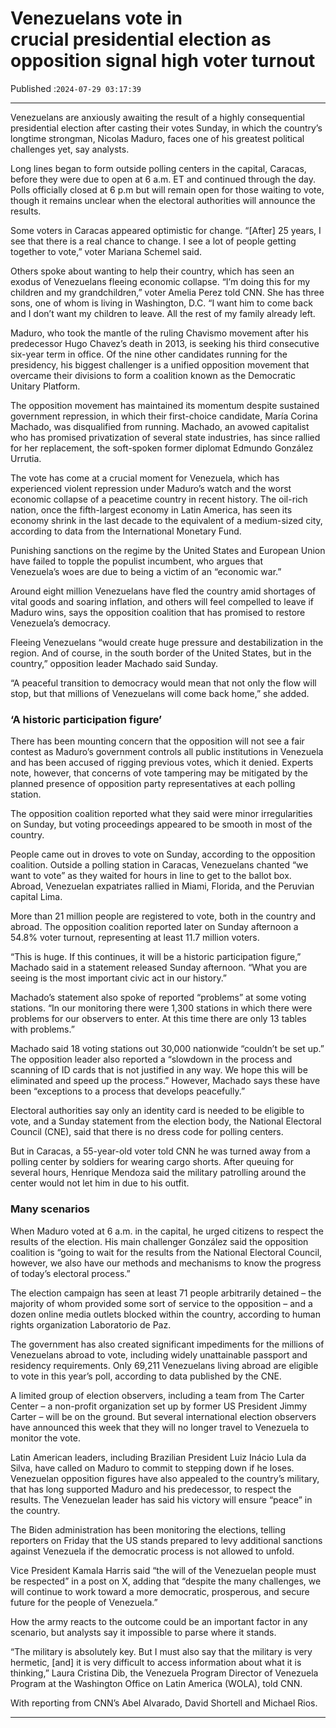 # Venezuelans vote in crucial presidential election as opposition signal high voter turnout

Published :`2024-07-29 03:17:39`

---

Venezuelans are anxiously awaiting the result of a highly consequential presidential election after casting their votes Sunday, in which the country’s longtime strongman, Nicolas Maduro, faces one of his greatest political challenges yet, say analysts.

Long lines began to form outside polling centers in the capital, Caracas, before they were due to open at 6 a.m. ET and continued through the day. Polls officially closed at 6 p.m but will remain open for those waiting to vote, though it remains unclear when the electoral authorities will announce the results.

Some voters in Caracas appeared optimistic for change. “[After] 25 years, I see that there is a real chance to change. I see a lot of people getting together to vote,” voter Mariana Schemel said.

Others spoke about wanting to help their country, which has seen an exodus of Venezuelans fleeing economic collapse. “I’m doing this for my children and my grandchildren,” voter Amelia Perez told CNN. She has three sons, one of whom is living in Washington, D.C. “I want him to come back and I don’t want my children to leave. All the rest of my family already left.

Maduro, who took the mantle of the ruling Chavismo movement after his predecessor Hugo Chavez’s death in 2013, is seeking his third consecutive six-year term in office. Of the nine other candidates running for the presidency, his biggest challenger is a unified opposition movement that overcame their divisions to form a coalition known as the Democratic Unitary Platform.

The opposition movement has maintained its momentum despite sustained government repression, in which their first-choice candidate, María Corina Machado, was disqualified from running. Machado, an avowed capitalist who has promised privatization of several state industries, has since rallied for her replacement, the soft-spoken former diplomat Edmundo González Urrutia.

The vote has come at a crucial moment for Venezuela, which has experienced violent repression under Maduro’s watch and the worst economic collapse of a peacetime country in recent history. The oil-rich nation, once the fifth-largest economy in Latin America, has seen its economy shrink in the last decade to the equivalent of a medium-sized city, according to data from the International Monetary Fund.

Punishing sanctions on the regime by the United States and European Union have failed to topple the populist incumbent, who argues that Venezuela’s woes are due to being a victim of an “economic war.”

Around eight million Venezuelans have fled the country amid shortages of vital goods and soaring inflation, and others will feel compelled to leave if Maduro wins, says the opposition coalition that has promised to restore Venezuela’s democracy.

Fleeing Venezuelans “would create huge pressure and destabilization in the region. And of course, in the south border of the United States, but in the country,” opposition leader Machado said Sunday.

“A peaceful transition to democracy would mean that not only the flow will stop, but that millions of Venezuelans will come back home,” she added.

### ‘A historic participation figure’

There has been mounting concern that the opposition will not see a fair contest as Maduro’s government controls all public institutions in Venezuela and has been accused of rigging previous votes, which it denied. Experts note, however, that concerns of vote tampering may be mitigated by the planned presence of opposition party representatives at each polling station.

The opposition coalition reported what they said were minor irregularities on Sunday, but voting proceedings appeared to be smooth in most of the country.

People came out in droves to vote on Sunday, according to the opposition coalition. Outside a polling station in Caracas, Venezuelans chanted “we want to vote” as they waited for hours in line to get to the ballot box. Abroad, Venezuelan expatriates rallied in Miami, Florida, and the Peruvian capital Lima.

More than 21 million people are registered to vote, both in the country and abroad. The opposition coalition reported later on Sunday afternoon a 54.8% voter turnout, representing at least 11.7 million voters.

“This is huge. If this continues, it will be a historic participation figure,” Machado said in a statement released Sunday afternoon. “What you are seeing is the most important civic act in our history.”

Machado’s statement also spoke of reported “problems” at some voting stations. “In our monitoring there were 1,300 stations in which there were problems for our observers to enter. At this time there are only 13 tables with problems.”

Machado said 18 voting stations out 30,000 nationwide “couldn’t be set up.” The opposition leader also reported a “slowdown in the process and scanning of ID cards that is not justified in any way. We hope this will be eliminated and speed up the process.” However, Machado says these have been “exceptions to a process that develops peacefully.”

Electoral authorities say only an identity card is needed to be eligible to vote, and a Sunday statement from the election body, the National Electoral Council (CNE), said that there is no dress code for polling centers.

But in Caracas, a 55-year-old voter told CNN he was turned away from a polling center by soldiers for wearing cargo shorts. After queuing for several hours, Henrique Mendoza said the military patrolling around the center would not let him in due to his outfit.

### Many scenarios

When Maduro voted at 6 a.m. in the capital, he urged citizens to respect the results of the election. His main challenger González said the opposition coalition is “going to wait for the results from the National Electoral Council, however, we also have our methods and mechanisms to know the progress of today’s electoral process.”

The election campaign has seen at least 71 people arbitrarily detained – the majority of whom provided some sort of service to the opposition – and a dozen online media outlets blocked within the country, according to human rights organization Laboratorio de Paz.

The government has also created significant impediments for the millions of Venezuelans abroad to vote, including widely unattainable passport and residency requirements. Only 69,211 Venezuelans living abroad are eligible to vote in this year’s poll, according to data published by the CNE.

A limited group of election observers, including a team from The Carter Center – a non-profit organization set up by former US President Jimmy Carter – will be on the ground. But several international election observers have announced this week that they will no longer travel to Venezuela to monitor the vote.

Latin American leaders, including Brazilian President Luiz Inácio Lula da Silva, have called on Maduro to commit to stepping down if he loses. Venezuelan opposition figures have also appealed to the country’s military, that has long supported Maduro and his predecessor, to respect the results. The Venezuelan leader has said his victory will ensure “peace” in the country.

The Biden administration has been monitoring the elections, telling reporters on Friday that the US stands prepared to levy additional sanctions against Venezuela if the democratic process is not allowed to unfold.

Vice President Kamala Harris said “the will of the Venezuelan people must be respected” in a post on X, adding that “despite the many challenges, we will continue to work toward a more democratic, prosperous, and secure future for the people of Venezuela.”

How the army reacts to the outcome could be an important factor in any scenario, but analysts say it impossible to parse where it stands.

“The military is absolutely key. But I must also say that the military is very hermetic, [and] it is very difficult to access information about what it is thinking,” Laura Cristina Dib, the Venezuela Program Director of Venezuela Program at the Washington Office on Latin America (WOLA), told CNN.

With reporting from CNN’s Abel Alvarado, David Shortell and Michael Rios.

---

